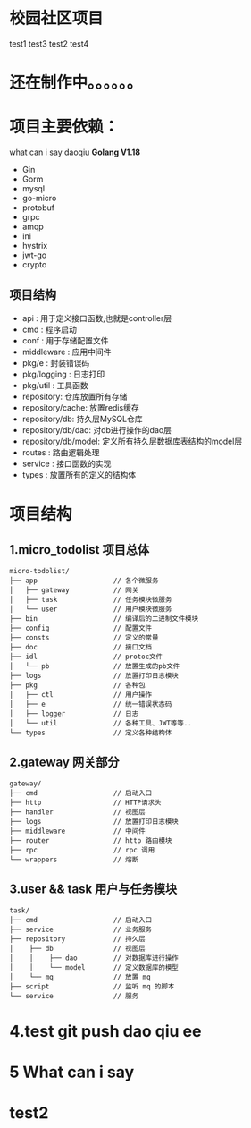 # 校园社区项目
test1
test3
test2
test4
# 还在制作中。。。。。。

# 项目主要依赖：
 what can i say
 daoqiu
**Golang V1.18**

- Gin
- Gorm
- mysql
- go-micro
- protobuf
- grpc
- amqp
- ini
- hystrix
- jwt-go
- crypto





## 项目结构


- api : 用于定义接口函数,也就是controller层
- cmd : 程序启动
- conf : 用于存储配置文件
- middleware : 应用中间件
- pkg/e : 封装错误码
- pkg/logging : 日志打印
- pkg/util : 工具函数
- repository: 仓库放置所有存储
- repository/cache: 放置redis缓存
- repository/db: 持久层MySQL仓库
- repository/db/dao: 对db进行操作的dao层
- repository/db/model: 定义所有持久层数据库表结构的model层
- routes : 路由逻辑处理
- service : 接口函数的实现
- types : 放置所有的定义的结构体

# 项目结构
## 1.micro_todolist 项目总体
```
micro-todolist/
├── app                   // 各个微服务
│   ├── gateway           // 网关
│   ├── task              // 任务模块微服务
│   └── user              // 用户模块微服务
├── bin                   // 编译后的二进制文件模块
├── config                // 配置文件
├── consts                // 定义的常量
├── doc                   // 接口文档
├── idl                   // protoc文件
│   └── pb                // 放置生成的pb文件
├── logs                  // 放置打印日志模块
├── pkg                   // 各种包
│   ├── ctl               // 用户操作
│   ├── e                 // 统一错误状态码
│   ├── logger            // 日志
│   └── util              // 各种工具、JWT等等..
└── types                 // 定义各种结构体
```

## 2.gateway 网关部分
```
gateway/
├── cmd                   // 启动入口
├── http                  // HTTP请求头
├── handler               // 视图层
├── logs                  // 放置打印日志模块
├── middleware            // 中间件
├── router                // http 路由模块
├── rpc                   // rpc 调用
└── wrappers              // 熔断
```

## 3.user && task 用户与任务模块
```
task/
├── cmd                   // 启动入口
├── service               // 业务服务
├── repository            // 持久层
│    ├── db               // 视图层
│    │    ├── dao         // 对数据库进行操作
│    │    └── model       // 定义数据库的模型
│    └── mq               // 放置 mq
├── script                // 监听 mq 的脚本
└── service               // 服务
```


# 4.test git push dao qiu ee
# 5 What can i say
# test2
